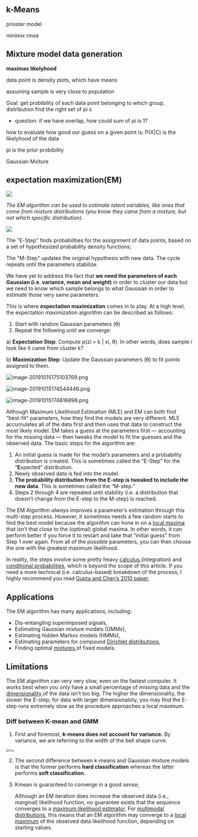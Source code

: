 

## k-Means

prioster model

minimix rmse

## Mixture model data generation

__maximax likelyhood__



data point is density plots, which have means

assuming sample is very close to population

Goal: get probibility of each data point belonging to which group, distribution
find the right set of pi s


- question: if we have overlap, how  could sum of pi is 1?

how to evaluate how good our guess on a given point is:
P(X|C) is the likelyhood of the data

pi is the prior probibility



Gaussian Mxiture 

## expectation maximization(EM)

<img src='https://www.statisticshowto.datasciencecentral.com/wp-content/uploads/2016/05/Gaussian-mixture-example.svg_.png'>

*The EM algorithm can be used to estimate latent variables, like ones that come from mixture distributions (you know they came from a mixture, but not which specific distribution).*



<img src='https://storage.ning.com/topology/rest/1.0/file/get/1397514377?profile=original'>

The "E-Step" finds probabilities for the assignment of data points, based on a set of hypothesized probability density functions; 

The "M-Step" updates the original hypothesis with new data. The cycle repeats until the parameters stabilize.



We have yet to address the fact that **we need the parameters of each Gaussian (i.e. variance, mean and weight)** in order to cluster our data but we need to know which sample belongs to what Gaussian in order to estimate those very same parameters.

This is where ***e*xpectation maximization** comes in to play. At a high level, the expectation maximization algorithm can be described as follows:

1. Start with random Gaussian parameters (θ)
2. Repeat the following until we converge:

a) **Expectation Step**: Compute p(zi = k | xi, θ). In other words, does sample *i* look like it came from cluster k?

b) **Maximization Step**: Update the Gaussian parameters (θ) to fit points assigned to them.



![image-20191015175103769.png](https://i.loli.net/2019/11/27/HWJikKU67hZCQYI.png)



![image-20191015174544446.png](https://i.loli.net/2019/11/27/8MNkKY37lOEpC6c.png)

![image-20191015174816898.png](https://i.loli.net/2019/11/27/7Ff5E4BkCRd8gHJ.png)





Although Maximum Likelihood Estimation (MLE) and EM can both find “best-fit” parameters, *how* they find the models are very different. MLE accumulates all of the data first and then uses that data to construct the most likely model. EM takes a guess at the parameters first — accounting for the missing data — then tweaks the model to fit the guesses and the observed data. The basic steps for the algorithm are:

1. An initial guess is made for the model’s parameters and a probability distribution is created. This is sometimes called the “E-Step” for the “**E**xpected” distribution.
2. Newly observed data is fed into the model.
3. **The probability distribution from the E-step is tweaked to include the new data**. This is sometimes called the “M-step.”
4. Steps 2 through 4 are repeated until stability (i.e. a distribution that doesn’t change from the E-step to the M-step) is reached.

The EM Algorithm *always* improves a parameter’s estimation through this multi-step process. However, it sometimes needs a few random starts to find the best model because the algorithm can hone in on a [local maxima](https://www.statisticshowto.datasciencecentral.com/how-to-find-the-maximum-profit-in-calculus/) that isn’t that close to the (optimal) global maxima. In other words, it can perform better if you force it to restart and take that “initial guess” from Step 1 over again. From all of the possible parameters, you can then choose the one with the greatest maximum likelihood.

In reality, the steps involve some pretty heavy [calculus ](https://calculushowto.com/)(integration) and [conditional probabilities](https://www.statisticshowto.datasciencecentral.com/what-is-conditional-probability/), which is beyond the scope of this article. If you need a more technical (i.e. calculus-based) breakdown of the process, I highly recommend you read [Gupta and Chen’s 2010 paper.](http://www.mayagupta.org/publications/EMbookGuptaChen2010.pdf)



## Applications

The EM algorithm has many applications, including:

- Dis-entangling superimposed signals,
- Estimating Gaussian mixture models (GMMs),
- Estimating hidden Markov models (HMMs),
- Estimating parameters for compound [Dirichlet distributions](https://www.statisticshowto.datasciencecentral.com/dirichlet-distribution/),
- Finding optimal [mixtures ](https://www.statisticshowto.datasciencecentral.com/mixture-distribution/)of fixed models.





## Limitations

The EM algorithm can very very slow, even on the fastest computer. It works best when you only have a small percentage of missing data and the [dimensionality ](https://www.statisticshowto.datasciencecentral.com/dimensionality/)of the data isn’t too big. The higher the dimensionality, the slower the E-step; for data with larger dimensionaloty, you may find the E-step runs extremely slow as the procedure approaches a local maximum.



### Diff between K-mean and GMM

1. First and foremost, **k-means does not account for variance.**  By variance, we are referring to the width of the bell shape curve.

<img src="https://miro.medium.com/max/1600/0*tBFK650dBxOxqn2H.png" alt="img" style="zoom:50%;" />



2. The second difference between k-means and Gaussian mixture models is that the former performs **hard classification** whereas the latter performs **soft classification.**

3. Kmean is guaranteed to converge in a good sense;

   Although an EM iteration does increase the observed data (i.e., marginal) likelihood function, no guarantee exists that the sequence converges to a [maximum likelihood estimator](https://en.wikipedia.org/wiki/Maximum_likelihood_estimator). For [multimodal distributions](https://en.wikipedia.org/wiki/Bimodal_distribution), this means that an EM algorithm may converge to a [local maximum](https://en.wikipedia.org/wiki/Local_maximum) of the observed data likelihood function, depending on starting values.